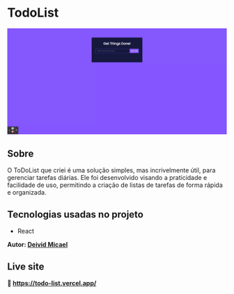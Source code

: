 # TodoList
![image](/preview/todo.gif)

## Sobre
O ToDoList que criei é uma solução simples, mas incrivelmente útil, para gerenciar tarefas diárias. Ele foi desenvolvido visando a praticidade e facilidade de uso, permitindo a criação de listas de tarefas de forma rápida e organizada.

## Tecnologias usadas no projeto
- React

**Autor: [Deivid Micael](https://www.linkedin.com/in/deivid-micael-santos-silva/)**

## Live site
**🔗️ https://todo-list.vercel.app/**